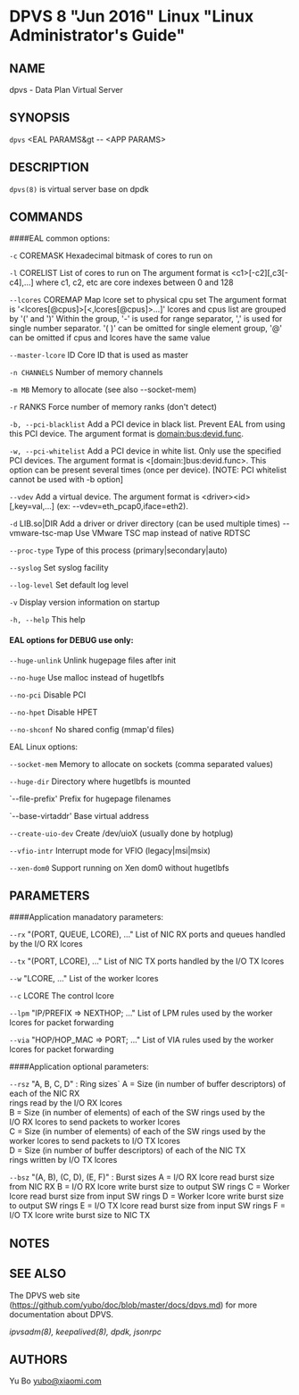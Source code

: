 DPVS 8 "Jun 2016" Linux "Linux Administrator's Guide"
==========================================

NAME
----

dpvs - Data Plan Virtual Server

SYNOPSIS
----

`dpvs` &lt;EAL PARAMS&gt -- &lt;APP PARAMS&gt;

DESCRIPTION
----

`dpvs(8)` is virtual server base on dpdk


COMMANDS
----
####EAL common options:

`-c` COREMASK
  Hexadecimal bitmask of cores to run on

`-l` CORELIST
  List of cores to run on The argument format is &lt;c1&gt;[-c2][,c3[-c4],...] where c1, c2, etc are core indexes between 0 and 128

`--lcores` COREMAP
  Map lcore set to physical cpu set The argument format is '&lt;lcores[@cpus]&gt;[&lt;,lcores[@cpus]&gt;...]' lcores and cpus list are grouped by '(' and ')' Within the group, '-' is used for range separator, ',' is used for single number separator.  '( )' can be omitted for single element group, '@' can be omitted if cpus and lcores have the same value

`--master-lcore` ID
  Core ID that is used as master

`-n CHANNELS`
  Number of memory channels

`-m MB`
  Memory to allocate (see also --socket-mem)

`-r` RANKS
  Force number of memory ranks (don't detect)

`-b, --pci-blacklist`
  Add a PCI device in black list.  Prevent EAL from using this PCI device. The argument format is <domain:bus:devid.func>.

`-w, --pci-whitelist`
  Add a PCI device in white list.  Only use the specified PCI devices. The argument format is <[domain:]bus:devid.func>. This option can be present several times (once per device).  [NOTE: PCI whitelist cannot be used with -b option]

`--vdev`
  Add a virtual device.  The argument format is &lt;driver&gt;&lt;id&gt;[,key=val,...] (ex: --vdev=eth_pcap0,iface=eth2).

`-d` LIB.so|DIR
  Add a driver or driver directory (can be used multiple times) --vmware-tsc-map    Use VMware TSC map instead of native RDTSC

`--proc-type`
  Type of this process (primary|secondary|auto)

`--syslog`
  Set syslog facility

`--log-level`
  Set default log level

`-v`
  Display version information on startup

`-h, --help`
  This help

#### EAL options for DEBUG use only:


`--huge-unlink`
  Unlink hugepage files after init

`--no-huge`
  Use malloc instead of hugetlbfs

`--no-pci`
  Disable PCI

`--no-hpet`
  Disable HPET

`--no-shconf`
  No shared config (mmap'd files)

EAL Linux options:

`--socket-mem`
  Memory to allocate on sockets (comma separated values)

`--huge-dir`
  Directory where hugetlbfs is mounted

`--file-prefix'
  Prefix for hugepage filenames

`--base-virtaddr'
  Base virtual address

`--create-uio-dev`
  Create /dev/uioX (usually done by hotplug)

`--vfio-intr`
  Interrupt mode for VFIO (legacy|msi|msix)

`--xen-dom0`
  Support running on Xen dom0 without hugetlbfs

PARAMETERS
----

####Application manadatory parameters:                                             

`--rx` "(PORT, QUEUE, LCORE), ..." 
  List of NIC RX ports and queues handled by the I/O RX lcores                                        

`--tx` "(PORT, LCORE), ..." 
  List of NIC TX ports handled by the I/O TX lcores                                                              

`--w` "LCORE, ..." 
  List of the worker lcores                             

`--c` LCORE 
  The control lcore                                              

`--lpm` "IP/PREFIX => NEXTHOP; ..." 
  List of LPM rules used by the worker lcores for packet forwarding                                 

`--via` "HOP/HOP_MAC => PORT; ..." 
  List of VIA rules used by the worker lcores for packet forwarding                                 
                                                                               
####Application optional parameters:                                               

`--rsz` "A, B, C, D" : Ring sizes`
  A = Size (in number of buffer descriptors) of each of the NIC RX  
      rings read by the I/O RX lcores  
  B = Size (in number of elements) of each of the SW rings used by the  
      I/O RX lcores to send packets to worker lcores  
  C = Size (in number of elements) of each of the SW rings used by the  
      worker lcores to send packets to I/O TX lcores  
  D = Size (in number of buffer descriptors) of each of the NIC TX  
      rings written by I/O TX lcores  

`--bsz` "(A, B), (C, D), (E, F)" : Burst sizes
   A = I/O RX lcore read burst size from NIC RX
   B = I/O RX lcore write burst size to output SW rings
   C = Worker lcore read burst size from input SW rings
   D = Worker lcore write burst size to output SW rings
   E = I/O TX lcore read burst size from input SW rings
   F = I/O TX lcore write burst size to NIC TX

NOTES
----

SEE ALSO
--
The DPVS web site (https://github.com/yubo/doc/blob/master/docs/dpvs.md) for more documentation about DPVS.

  *ipvsadm(8), keepalived(8), dpdk, jsonrpc*

AUTHORS
----

Yu Bo <yubo@xiaomi.com>  
